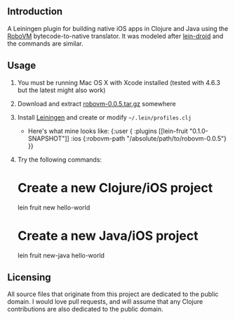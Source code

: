 ## Introduction

A Leiningen plugin for building native iOS apps in Clojure and Java using the [RoboVM](http://www.robovm.org) bytecode-to-native translator. It was modeled after [lein-droid](https://github.com/clojure-android/lein-droid) and the commands are similar.

## Usage

1. You must be running Mac OS X with Xcode installed (tested with 4.6.3 but the latest might also work)
2. Download and extract [robovm-0.0.5.tar.gz](http://download.robovm.org) somewhere
3. Install [Leiningen](https://github.com/technomancy/leiningen) and create or modify `~/.lein/profiles.clj`
	- Here's what mine looks like:
    {:user {
        :plugins [[lein-fruit "0.1.0-SNAPSHOT"]]
        :ios {:robovm-path "/absolute/path/to/robovm-0.0.5"}
    }}
4. Try the following commands:

    # Create a new Clojure/iOS project
    lein fruit new hello-world
    # Create a new Java/iOS project
    lein fruit new-java hello-world

## Licensing

All source files that originate from this project are dedicated to the public domain. I would love pull requests, and will assume that any Clojure contributions are also dedicated to the public domain.
